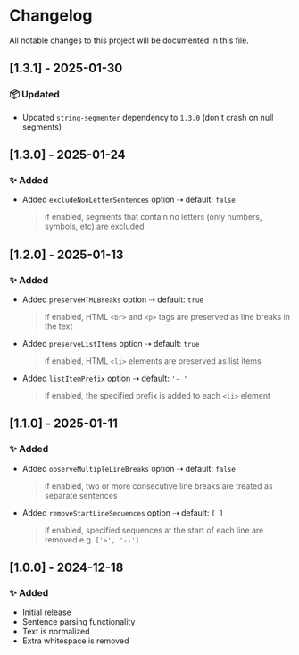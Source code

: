 # Changelog

All notable changes to this project will be documented in this file.

## [1.3.1] - 2025-01-30
### 📦 Updated
- Updated `string-segmenter` dependency to `1.3.0` (don't crash on null segments)

## [1.3.0] - 2025-01-24
### ✨ Added
- Added `excludeNonLetterSentences` option ⇢ default: `false`
    > if enabled, segments that contain no letters (only numbers, symbols, etc) are excluded

## [1.2.0] - 2025-01-13
### ✨ Added
- Added `preserveHTMLBreaks` option ⇢ default: `true`
    > if enabled, HTML `<br>` and `<p>` tags are preserved as line breaks in the text
- Added `preserveListItems` option ⇢ default: `true`
    > if enabled, HTML `<li>` elements are preserved as list items
- Added `listItemPrefix` option ⇢ default: `'- '`
    > if enabled, the specified prefix is added to each `<li>` element

## [1.1.0] - 2025-01-11
### ✨ Added
- Added `observeMultipleLineBreaks` option ⇢ default: `false`
    > if enabled, two or more consecutive line breaks are treated as separate sentences
- Added `removeStartLineSequences` option ⇢ default: `[ ]`
    > if enabled, specified sequences at the start of each line are removed
    > e.g. `['>', '--']`

## [1.0.0] - 2024-12-18
### ✨ Added
- Initial release
- Sentence parsing functionality
- Text is normalized
- Extra whitespace is removed
